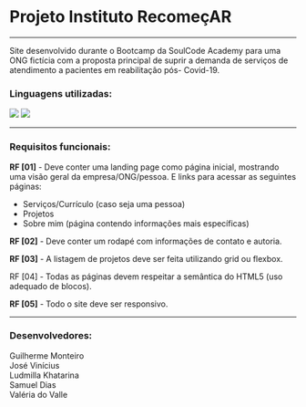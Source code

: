 # Projeto Instituto RecomeçAR
<hr/>
  <p>Site desenvolvido durante o Bootcamp da SoulCode Academy para uma ONG fictícia com a proposta principal de suprir a demanda de serviços de atendimento a pacientes em reabilitação pós- Covid-19.</p>

  <div>
    <h3>Linguagens utilizadas:</h3>
    <img src="https://img.shields.io/badge/HTML5-E34F26?style=for-the-badge&logo=html5&logoColor=white"/>
    <img src="https://img.shields.io/badge/CSS3-1572B6?style=for-the-badge&logo=css3&logoColor=white"/>
  </div>
  
  <hr>
  
  <h3>Requisitos funcionais:</h3>
    
   <p><b>RF [01]</b> - Deve conter uma landing page como página inicial, mostrando uma visão geral da empresa/ONG/pessoa. E links para acessar as seguintes páginas:</p>
   <ul>
     <li> Serviços/Currículo (caso seja uma pessoa)</li>
     <li>Projetos</li>
     <li>Sobre mim (página contendo informações mais específicas)</li>
    </ul>
     <p><b>RF [02]</b>  - Deve conter um rodapé com informações de contato e autoria.</p>
     <p><b>RF [03]</b>  - A listagem de projetos deve ser feita utilizando grid ou flexbox.</p>
     <p<b>RF [04]</b>  - Todas as páginas devem respeitar a semântica do HTML5 (uso adequado de blocos).</p>
     <p><b>RF [05]</b>  - Todo o site deve ser responsivo.</p>
     
   <hr>
   
   <h3> Desenvolvedores: </h3>
   <div display="flex">
                <div>Guilherme Monteiro
                    <br>
       <a target="_blank" href="https://github.com/Guimonteirol"><img src="https://img.shields.io/badge/GitHube-3776AB?style=for-the-badge&logo=python&logoColor=white" alt=""></a>
                </div>
                <div>José Vinícius
                    <br>
    <a target="_blank" href="https://github.com/josevinicius-ti"><img src="https://img.shields.io/badge/GitHube-3776AB?style=for-the-badge&logo=python&logoColor=white" alt=""></a> 
                </div>
                <div>Ludmilla Khatarina
                    <br>
   <a target="_blank" href="https://github.com/ludyklima"><img src="https://img.shields.io/badge/GitHube-3776AB?style=for-the-badge&logo=python&logoColor=white" alt=""></a>
                </div>
                <div>Samuel Dias
                    <br>
     <a target="_blank" href="https://github.com/smdbtib"><img src="https://img.shields.io/badge/GitHube-3776AB?style=for-the-badge&logo=python&logoColor=white" alt=""></a>
                </div>
                <div>Valéria do Valle
                  <br>
    <a target="_blank" href="https://github.com/valleriabueno"><img src="https://img.shields.io/badge/GitHube-3776AB?style=for-the-badge&logo=python&logoColor=white" alt=""></a>
                </div>
</div>
      
  
  
